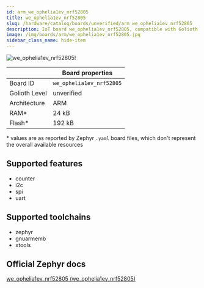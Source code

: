```yaml
---
id: arm_we_ophelia1ev_nrf52805
title: we_ophelia1ev_nrf52805
slug: /hardware/catalog/boards/unverified/arm_we_ophelia1ev_nrf52805
description: IoT board we_ophelia1ev_nrf52805, compatible with Golioth at unverified level.
image: /img/boards/arm/we_ophelia1ev_nrf52805.jpg
sidebar_class_name: hide-item
---
```


[//]: # (This is an auto-generated file, do not edit! Changes to it will be lost upon re-generation)

![we_ophelia1ev_nrf52805!](/img/boards/arm/we_ophelia1ev_nrf52805.jpg "we_ophelia1ev_nrf52805")

|                | Board properties     |
| -------------  | -------------------- |
| Board ID       | `we_ophelia1ev_nrf52805` |
| Golioth Level  | unverified       |
| Architecture   | ARM |
| RAM*           | 24 kB |
| Flash*         | 192 kB |

\* values are as reported by Zephyr `.yaml` board files, which don't represent the overall available resources



## Supported features

* counter
* i2c
* spi
* uart

## Supported toolchains

* zephyr
* gnuarmemb
* xtools

## Official Zephyr docs

[we_ophelia1ev_nrf52805 (we_ophelia1ev_nrf52805)](https://docs.zephyrproject.org/latest/boards/arm/we_ophelia1ev_nrf52805/doc/index.html)

